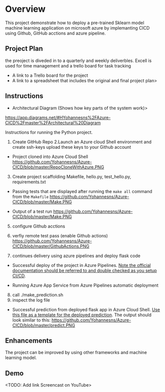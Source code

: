 # Overview

This project demonstrate how to deploy a pre-trained Sklearn model machine learning application on
microsoft azure by implemanting CICD using Github, GitHub acctions and azure pipeline.

## Project Plan
the preoject is diveded in to a quarterly and weekly deliverbles. Excell is used for time management and
a trello board for task tracking

* A link to a Trello board for the project
* A link to a spreadsheet that includes the original and final project plan>

## Instructions
  
* Architectural Diagram (Shows how key parts of the system work)>

https://app.diagrams.net/#HYohannesns%2FAzure-CICD%2Fmaster%2FArchitectural%20Diagram

Instructions for running the Python project.  
1. Create GitHub Repo
2.Launch an Azure cloud Shell environment and create ssh-keys upload these keys to your Github account
* Project cloned into Azure Cloud Shell
https://github.com/Yohannesns/Azure-CICD/blob/master/RepoCloneWithAzure.PNG
3. Create project scaffolding Makefile, hello.py, test_hello.py, requirements.txt
* Passing tests that are displayed after running the `make all` command from the `Makefile`
https://github.com/Yohannesns/Azure-CICD/blob/master/Make.PNG

* Output of a test run
https://github.com/Yohannesns/Azure-CICD/blob/master/Make.PNG
5. configure Github acctions
6. verfiy remote test pass (enable Github actions)
https://github.com/Yohannesns/Azure-CICD/blob/master/GithubActions.PNG

7. continues delivery using azure pipelines and deploy flask code

* Successful deploy of the project in Azure Pipelines.  [Note the official documentation should be referred to and double checked as you setup CI/CD](https://docs.microsoft.com/en-us/azure/devops/pipelines/ecosystems/python-webapp?view=azure-devops).

* Running Azure App Service from Azure Pipelines automatic deployment
8. call ./make_prediction.sh
9. inspect the log file
* Successful prediction from deployed flask app in Azure Cloud Shell.  [Use this file as a template for the deployed prediction](https://github.com/udacity/nd082-Azure-Cloud-DevOps-Starter-Code/blob/master/C2-AgileDevelopmentwithAzure/project/starter_files/flask-sklearn/make_predict_azure_app.sh).
The output should look similar to this:
https://github.com/Yohannesns/Azure-CICD/blob/master/predict.PNG

## Enhancements

 The project can be improved by using other frameworks and machine learning model.

## Demo 

<TODO: Add link Screencast on YouTube>


